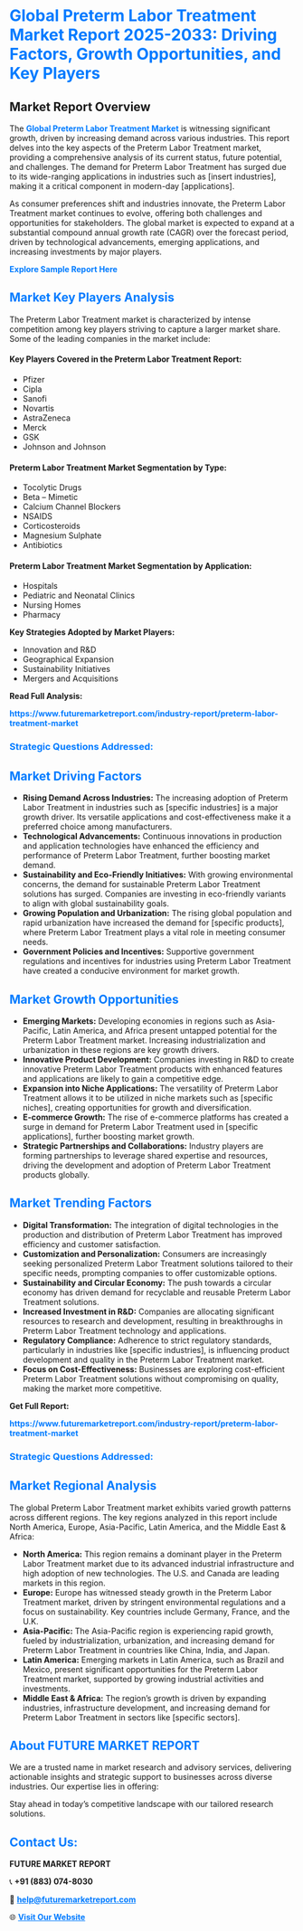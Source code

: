 <h1 style="color: #007BFF;">Global Preterm Labor Treatment Market Report 2025-2033: Driving Factors, Growth Opportunities, and Key Players</h1>

<section id="overview">
<h2>Market Report Overview</h2>
<p>The <a href="https://www.futuremarketreport.com/industry-report/preterm-labor-treatment-market" style="color: #007BFF; text-decoration: none;"><strong>Global Preterm Labor Treatment Market</strong></a> is witnessing significant growth, driven by increasing demand across various industries. This report delves into the key aspects of the Preterm Labor Treatment market, providing a comprehensive analysis of its current status, future potential, and challenges. The demand for Preterm Labor Treatment has surged due to its wide-ranging applications in industries such as [insert industries], making it a critical component in modern-day [applications].</p>
<p>As consumer preferences shift and industries innovate, the Preterm Labor Treatment market continues to evolve, offering both challenges and opportunities for stakeholders. The global market is expected to expand at a substantial compound annual growth rate (CAGR) over the forecast period, driven by technological advancements, emerging applications, and increasing investments by major players.</p>
</section>

<section id="overview">
<p><a href="https://www.futuremarketreport.com/request-sample/reportId=82710" style="color: #007BFF; text-decoration: none;"><strong>Explore Sample Report Here</strong></a></p>
</section>

<section id="key-players">
<h2 style="color: #007BFF;">Market Key Players Analysis</h2>
<p>The Preterm Labor Treatment market is characterized by intense competition among key players striving to capture a larger market share. Some of the leading companies in the market include:</p>
<h4>Key Players Covered in the Preterm Labor Treatment Report:</h4>
<ul><li>Pfizer</li><li>Cipla</li><li>Sanofi</li><li>Novartis</li><li>AstraZeneca</li><li>Merck</li><li>GSK</li><li>Johnson and Johnson</li></ul>
<h4>Preterm Labor Treatment Market Segmentation by Type:</h4>
<ul><li>Tocolytic Drugs</li><li>Beta – Mimetic</li><li>Calcium Channel Blockers</li><li>NSAIDS</li><li>Corticosteroids</li><li>Magnesium Sulphate</li><li>Antibiotics</li></ul>

<h4>Preterm Labor Treatment Market Segmentation by Application:</h4>
<ul><li>Hospitals</li><li>Pediatric and Neonatal Clinics</li><li>Nursing Homes</li><li>Pharmacy</li></ul>
<p><strong>Key Strategies Adopted by Market Players:</strong></p>
<ul>
<li>Innovation and R&D</li>
<li>Geographical Expansion</li>
<li>Sustainability Initiatives</li>
<li>Mergers and Acquisitions</li>
</ul>
</section>

<section>
<p><strong>Read Full Analysis: </strong></p><a href="https://www.futuremarketreport.com/industry-report/preterm-labor-treatment-market" style="color: #007BFF; text-decoration: none;"><strong>https://www.futuremarketreport.com/industry-report/preterm-labor-treatment-market</strong></a>
<h3 style="color: #007BFF;">Strategic Questions Addressed:</h3>
</section>

<section id="driving-factors">
<h2 style="color: #007BFF;">Market Driving Factors</h2>
<ul>
<li><strong>Rising Demand Across Industries:</strong> The increasing adoption of Preterm Labor Treatment in industries such as [specific industries] is a major growth driver. Its versatile applications and cost-effectiveness make it a preferred choice among manufacturers.</li>
<li><strong>Technological Advancements:</strong> Continuous innovations in production and application technologies have enhanced the efficiency and performance of Preterm Labor Treatment, further boosting market demand.</li>
<li><strong>Sustainability and Eco-Friendly Initiatives:</strong> With growing environmental concerns, the demand for sustainable Preterm Labor Treatment solutions has surged. Companies are investing in eco-friendly variants to align with global sustainability goals.</li>
<li><strong>Growing Population and Urbanization:</strong> The rising global population and rapid urbanization have increased the demand for [specific products], where Preterm Labor Treatment plays a vital role in meeting consumer needs.</li>
<li><strong>Government Policies and Incentives:</strong> Supportive government regulations and incentives for industries using Preterm Labor Treatment have created a conducive environment for market growth.</li>
</ul>
</section>

<section id="growth-opportunities">
<h2 style="color: #007BFF;">Market Growth Opportunities</h2>
<ul>
<li><strong>Emerging Markets:</strong> Developing economies in regions such as Asia-Pacific, Latin America, and Africa present untapped potential for the Preterm Labor Treatment market. Increasing industrialization and urbanization in these regions are key growth drivers.</li>
<li><strong>Innovative Product Development:</strong> Companies investing in R&D to create innovative Preterm Labor Treatment products with enhanced features and applications are likely to gain a competitive edge.</li>
<li><strong>Expansion into Niche Applications:</strong> The versatility of Preterm Labor Treatment allows it to be utilized in niche markets such as [specific niches], creating opportunities for growth and diversification.</li>
<li><strong>E-commerce Growth:</strong> The rise of e-commerce platforms has created a surge in demand for Preterm Labor Treatment used in [specific applications], further boosting market growth.</li>
<li><strong>Strategic Partnerships and Collaborations:</strong> Industry players are forming partnerships to leverage shared expertise and resources, driving the development and adoption of Preterm Labor Treatment products globally.</li>
</ul>
</section>

<section id="trending-factors">
<h2 style="color: #007BFF;">Market Trending Factors</h2>
<ul>
<li><strong>Digital Transformation:</strong> The integration of digital technologies in the production and distribution of Preterm Labor Treatment has improved efficiency and customer satisfaction.</li>
<li><strong>Customization and Personalization:</strong> Consumers are increasingly seeking personalized Preterm Labor Treatment solutions tailored to their specific needs, prompting companies to offer customizable options.</li>
<li><strong>Sustainability and Circular Economy:</strong> The push towards a circular economy has driven demand for recyclable and reusable Preterm Labor Treatment solutions.</li>
<li><strong>Increased Investment in R&D:</strong> Companies are allocating significant resources to research and development, resulting in breakthroughs in Preterm Labor Treatment technology and applications.</li>
<li><strong>Regulatory Compliance:</strong> Adherence to strict regulatory standards, particularly in industries like [specific industries], is influencing product development and quality in the Preterm Labor Treatment market.</li>
<li><strong>Focus on Cost-Effectiveness:</strong> Businesses are exploring cost-efficient Preterm Labor Treatment solutions without compromising on quality, making the market more competitive.</li>
</ul>
</section>

<section>
<p><strong>Get Full Report: </strong></p><a href="https://www.futuremarketreport.com/industry-report/preterm-labor-treatment-market" style="color: #007BFF; text-decoration: none;"><strong>https://www.futuremarketreport.com/industry-report/preterm-labor-treatment-market</strong></a>
<h3 style="color: #007BFF;">Strategic Questions Addressed:</h3>
</section>


<section id="regional-analysis">
<h2 style="color: #007BFF;">Market Regional Analysis</h2>
<p>The global Preterm Labor Treatment market exhibits varied growth patterns across different regions. The key regions analyzed in this report include North America, Europe, Asia-Pacific, Latin America, and the Middle East & Africa:</p>
<ul>
<li><strong>North America:</strong> This region remains a dominant player in the Preterm Labor Treatment market due to its advanced industrial infrastructure and high adoption of new technologies. The U.S. and Canada are leading markets in this region.</li>
<li><strong>Europe:</strong> Europe has witnessed steady growth in the Preterm Labor Treatment market, driven by stringent environmental regulations and a focus on sustainability. Key countries include Germany, France, and the U.K.</li>
<li><strong>Asia-Pacific:</strong> The Asia-Pacific region is experiencing rapid growth, fueled by industrialization, urbanization, and increasing demand for Preterm Labor Treatment in countries like China, India, and Japan.</li>
<li><strong>Latin America:</strong> Emerging markets in Latin America, such as Brazil and Mexico, present significant opportunities for the Preterm Labor Treatment market, supported by growing industrial activities and investments.</li>
<li><strong>Middle East & Africa:</strong> The region’s growth is driven by expanding industries, infrastructure development, and increasing demand for Preterm Labor Treatment in sectors like [specific sectors].</li>
</ul>
</section>

<footer>
<h2 style="color: #007BFF;">About FUTURE MARKET REPORT</h2>
<p>We are a trusted name in market research and advisory services, delivering actionable insights and strategic support to businesses across diverse industries. Our expertise lies in offering:</p>

<p>Stay ahead in today’s competitive landscape with our tailored research solutions.</p>

<h2 style="color: #007BFF;">Contact Us:</h2>
<p><strong>FUTURE MARKET REPORT</strong></p>
<p>📞 <strong>+91 (883) 074-8030</strong></p>
<p>📧 <strong><a href="mailto:help@futuremarketreport.com" style="color: #007BFF;">help@futuremarketreport.com</a></strong></p>
<p>🌐 <strong><a href="https://www.futuremarketreport.com/" style="color: #007BFF;">Visit Our Website</a></strong></p>
</footer>